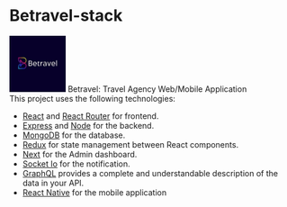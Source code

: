 # Betravel-stack

<img width="100" height="100" alt="TMN" src="/betravel.jpg"/>
Betravel: Travel Agency Web/Mobile Application
<br>
This project uses the following technologies:

- [React](https://reactjs.org) and [React Router](https://reacttraining.com/react-router/) for frontend.
- [Express](http://expressjs.com/) and [Node](https://nodejs.org/en/) for the backend.
- [MongoDB](https://www.mongodb.com/) for the database.
- [Redux](https://redux.js.org/basics/usagewithreact) for state management between React components.
- [Next](https://nextjs.org/) for the Admin dashboard.
- [Socket Io](https://socket.io/) for the notification.
- [GraphQL](https://graphql.org/) provides a complete and understandable description of the data in your API.
- [React Native](https://reactnative.dev/) for the mobile application
